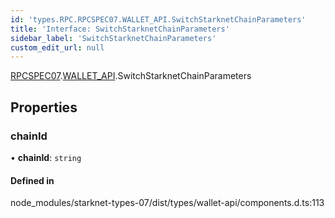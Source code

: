 ```yaml
---
id: 'types.RPC.RPCSPEC07.WALLET_API.SwitchStarknetChainParameters'
title: 'Interface: SwitchStarknetChainParameters'
sidebar_label: 'SwitchStarknetChainParameters'
custom_edit_url: null
---
```


[RPCSPEC07](../namespaces/types.RPC.RPCSPEC07.md).[WALLET_API](../namespaces/types.RPC.RPCSPEC07.WALLET_API.md).SwitchStarknetChainParameters

## Properties

### chainId

• **chainId**: `string`

#### Defined in

node_modules/starknet-types-07/dist/types/wallet-api/components.d.ts:113

